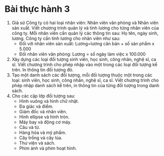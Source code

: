 # Bài thực hành 3

1. Giả sử Công ty có hai loại nhân viên: Nhân viên văn phòng và Nhân viên sản xuất. Viết chương trình quản lý và tính lương cho từng nhân viên của công ty. Mỗi nhân viên cần quản lý các thông tin sau: Họ tên, ngày sinh, lương. Công ty cần tính lương cho nhân viên như sau:
    - Đối với nhân viên sản xuất: Lương=lương căn bản + số sản phẩm x 5.000
    - Đối nhân viên văn phòng: Lương = số ngày làm việc x 100.000
2. Xây dựng các loại đối tượng sinh viên, học sinh, công nhân, nghệ sĩ, ca sĩ. Viết chương trình cho phép nhập vào một trong các loại đối tượng kể trên. In thông tin đối tượng đó.
3. Tạo một danh sách các đối tượng, mỗi đối tượng thuộc một trong các loại: sinh viên, học sinh, công nhân, nghệ sĩ, ca sĩ. Viết chương trình cho phép nhập danh sách kể trên, in thông tin của từng đối tượng trong danh sách.
4. Cho các cặp lớp đối tượng sau:
    - Hình vuông và hình chữ nhật.
    - Đa giác và điểm.
    - Giám đốc và nhân viên.
    - Hình ellipse và hình tròn.
    - Máy bay và động cơ máy.
    - Câu và từ.
    - Hàng hóa và mỹ phẩm.
    - Cây trồng và cây lúa.
    - Thư viện và sách.
    - Phim ảnh và phim hoạt hình.
